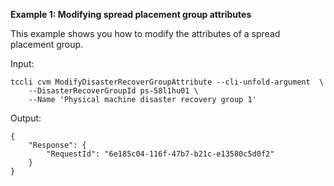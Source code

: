 **Example 1: Modifying spread placement group attributes**

This example shows you how to modify the attributes of a spread placement group.

Input: 

```
tccli cvm ModifyDisasterRecoverGroupAttribute --cli-unfold-argument  \
    --DisasterRecoverGroupId ps-58l1hu01 \
    --Name 'Physical machine disaster recovery group 1'
```

Output: 
```
{
    "Response": {
        "RequestId": "6e185c04-116f-47b7-b21c-e13580c5d0f2"
    }
}
```

